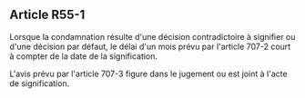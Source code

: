Article R55-1
----
Lorsque la condamnation résulte d'une décision contradictoire à signifier ou
d'une décision par défaut, le délai d'un mois prévu par l'article 707-2 court à
compter de la date de la signification.

L'avis prévu par l'article 707-3 figure dans le jugement ou est joint à l'acte
de signification.
